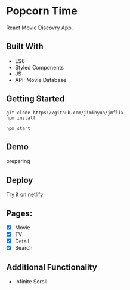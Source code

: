 # Popcorn Time

React Movie Discovry App.

## Built With

- ES6
- Styled Components
- JS
- API: Movie Database

## Getting Started

```
git clone https://github.com/jiminyun/jmflix
npm install

npm start
```

## Demo

preparing

## Deploy

Try it on [netlify](https://jolly-hamilton-5b1b13.netlify.com/#/)

## Pages:

- [x] Movie
- [x] TV
- [x] Detail
- [x] Search

## Additional Functionality

- Infinite Scroll
